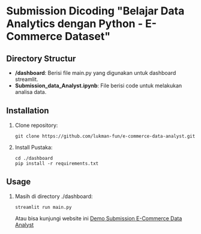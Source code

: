 # Submission Dicoding "Belajar Data Analytics dengan Python - E-Commerce Dataset"


## Directory Structur

- **/dashboard**: Berisi file main.py yang digunakan untuk dashboard streamlit.
- **Submission_data_Analyst.ipynb**: File berisi code untuk melakukan analisa data.

## Installation

1. Clone repository:

   ```shell
   git clone https://github.com/lukman-fun/e-commerce-data-analyst.git
   ```

2. Install Pustaka:

    ```shell
    cd ./dashboard
    pip install -r requirements.txt
    ```

## Usage
1. Masih di directory ./dashboard:

    ```shell
    streamlit run main.py
    ```
    Atau bisa kunjungi website ini [Demo Submission E-Commerce Data Analyst](https://brasil-ecommerce.streamlit.app/)
